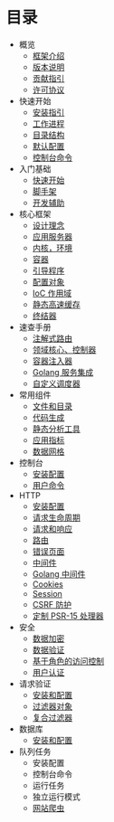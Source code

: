 # 目录

- 概览
  - [框架介绍](about/spiral.md)
  - [版本说明](about/semver.md)
  - [贡献指引](about/contributing.md)
  - [许可协议](/license.md)
- 快速开始
  - [安装指引](start/install.md)
  - [工作进程](start/workers.md)
  - [目录结构](start/structure.md)
  - [默认配置](start/configuration.md)
  - [控制台命令](start/commands.md)
- 入门基础
  - [快速开始](basics/quick-start.md)
  - [脚手架](basics/scaffolding.md)
  - [开发辅助](basics/prototype.md)
- 核心框架
  - [设计理念](framework/design.md)
  - [应用服务器](framework/application-server.md)
  - [内核，环境](framework/kernel.md)
  - [容器](framework/container.md)
  - [引导程序](framework/bootloaders.md)
  - [配置对象](framework/config.md)
  - [IoC 作用域](framework/scopes.md)
  - [静态高速缓存](framework/memory.md)
  - [终结器](framework/finalizers.md)
- 速查手册
  - [注解式路由](cookbook/annotated-routes.md)
  - [领域核心、控制器](cookbook/domain-core.md)
  - [容器注入器](cookbook/injector.md)
  - [Golang 服务集成](cookbook/golang-library.md)
  - [自定义调度器](cookbook/custom-dispatcher.md)
- 常用组件
  - [文件和目录](components/files.md)
  - [代码生成](components/reactor.md)
  - [静态分析工具](components/tokenizer.md)
  - [应用指标](components/metrics.md)
  - [数据网格](components/data-grid.md)
- 控制台
  - [安装配置](console/configuration.md)
  - [用户命令](console/commands.md)
- HTTP
  - [安装配置](http/configuration.md)
  - [请求生命周期](http/lifecycle.md)
  - [请求和响应](http/request-response.md)
  - [路由](http/routing.md)
  - [错误页面](http/errors.md)
  - [中间件](http/middleware.md)
  - [Golang 中间件](http/golang.md)
  - [Cookies](http/cookies.md)
  - [Session](http/session.md)
  - [CSRF 防护](http/csrf.md)
  - [定制 PSR-15 处理器](http/psr-15.md)
- 安全
  - [数据加密](security/encrypter.md)
  - [数据验证](security/validation.md)
  - [基于角色的访问控制](security/rbac.md)
  - [用户认证](security/authentication.md)
- 请求验证
  - [安装和配置](filters/configuration.md)
  - [过滤器对象](filters/filter.md)
  - [复合过滤器](filters/composite.md)
- 数据库
  - [安装和配置](database/configuration.md)
- 队列任务
  - 安装配置
  - 控制台命令
  - 运行任务
  - 独立运行模式
  - [网站爬虫](queue/scraper.md)
